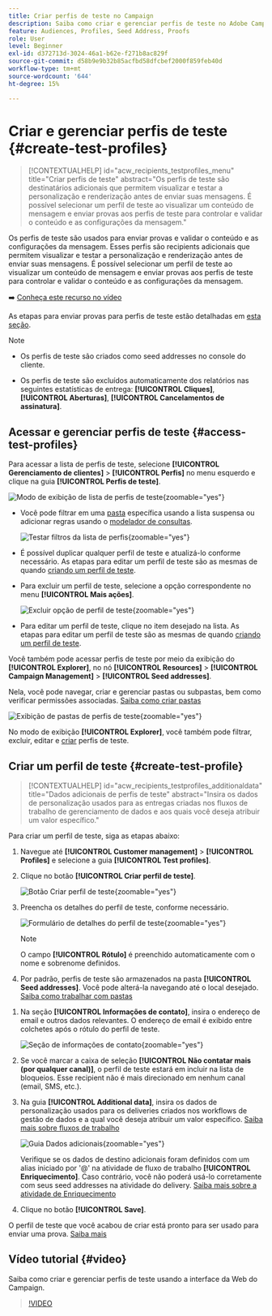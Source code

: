 ```yaml
---
title: Criar perfis de teste no Campaign
description: Saiba como criar e gerenciar perfis de teste no Adobe Campaign
feature: Audiences, Profiles, Seed Address, Proofs
role: User
level: Beginner
exl-id: d372713d-3024-46a1-b62e-f271b8ac829f
source-git-commit: d58b9e9b32b85acfbd58dfcbef2000f859feb40d
workflow-type: tm+mt
source-wordcount: '644'
ht-degree: 15%

---
```


# Criar e gerenciar perfis de teste {#create-test-profiles}

>[!CONTEXTUALHELP]
>id="acw_recipients_testprofiles_menu"
>title="Criar perfis de teste"
>abstract="Os perfis de teste são destinatários adicionais que permitem visualizar e testar a personalização e renderização antes de enviar suas mensagens. É possível selecionar um perfil de teste ao visualizar um conteúdo de mensagem e enviar provas aos perfis de teste para controlar e validar o conteúdo e as configurações da mensagem."

Os perfis de teste são usados para enviar provas e validar o conteúdo e as configurações da mensagem. Esses perfis são recipients adicionais que permitem visualizar e testar a personalização e renderização antes de enviar suas mensagens. É possível selecionar um perfil de teste ao visualizar um conteúdo de mensagem e enviar provas aos perfis de teste para controlar e validar o conteúdo e as configurações da mensagem.

➡️ [Conheça este recurso no vídeo](#video)

<!--Learn more about test profiles in the [Campaign v8 (client console) documentation](https://experienceleague.adobe.com/docs/campaign/campaign-v8/audience/add-profiles/test-profiles.html?lang=pt-BR){target="_blank"}.-->

As etapas para enviar provas para perfis de teste estão detalhadas em [esta seção](../preview-test/test-deliveries.md#test-profiles).

>[!NOTE]
>
>* Os perfis de teste são criados como seed addresses no console do cliente.
>
>* Os perfis de teste são excluídos automaticamente dos relatórios nas seguintes estatísticas de entrega: **[!UICONTROL Cliques]**, **[!UICONTROL Aberturas]**, **[!UICONTROL Cancelamentos de assinatura]**.

## Acessar e gerenciar perfis de teste {#access-test-profiles}

Para acessar a lista de perfis de teste, selecione **[!UICONTROL Gerenciamento de clientes]** > **[!UICONTROL Perfis]** no menu esquerdo e clique na guia **[!UICONTROL Perfis de teste]**.

![Modo de exibição de lista de perfis de teste](assets/test-profile-list.png){zoomable="yes"}

* Você pode filtrar em uma [pasta](../get-started/permissions.md#folders) específica usando a lista suspensa ou adicionar regras usando o [modelador de consultas](../query/query-modeler-overview.md).

  ![Testar filtros da lista de perfis](assets/test-profile-list-filters.png){zoomable="yes"}

* É possível duplicar qualquer perfil de teste e atualizá-lo conforme necessário. As etapas para editar um perfil de teste são as mesmas de quando [criando um perfil de teste](#create-test-profile).

* Para excluir um perfil de teste, selecione a opção correspondente no menu **[!UICONTROL Mais ações]**.

  ![Excluir opção de perfil de teste](assets/test-profile-list-delete.png){zoomable="yes"}

* Para editar um perfil de teste, clique no item desejado na lista. As etapas para editar um perfil de teste são as mesmas de quando [criando um perfil de teste](#create-test-profile).

Você também pode acessar perfis de teste por meio da exibição do **[!UICONTROL Explorer]**, no nó **[!UICONTROL Resources]** > **[!UICONTROL Campaign Management]** > **[!UICONTROL Seed addresses]**.

Nela, você pode navegar, criar e gerenciar pastas ou subpastas, bem como verificar permissões associadas. [Saiba como criar pastas](../get-started/permissions.md#folders)

![Exibição de pastas de perfis de teste](assets/test-profiles-folders.png){zoomable="yes"}

No modo de exibição **[!UICONTROL Explorer]**, você também pode filtrar, excluir, editar e [criar](#create-test-profile) perfis de teste.

## Criar um perfil de teste {#create-test-profile}

>[!CONTEXTUALHELP]
>id="acw_recipients_testprofiles_additionaldata"
>title="Dados adicionais de perfis de teste"
>abstract="Insira os dados de personalização usados para as entregas criadas nos fluxos de trabalho de gerenciamento de dados e aos quais você deseja atribuir um valor específico."

Para criar um perfil de teste, siga as etapas abaixo:

1. Navegue até **[!UICONTROL Customer management]** > **[!UICONTROL Profiles]** e selecione a guia **[!UICONTROL Test profiles]**.

1. Clique no botão **[!UICONTROL Criar perfil de teste]**.

   ![Botão Criar perfil de teste](assets/test-profile-create.png){zoomable="yes"}

1. Preencha os detalhes do perfil de teste, conforme necessário. <!--Most of the fields are the same as when creating profiles. [Learn more]-->

   ![Formulário de detalhes do perfil de teste](assets/test-profile-details.png){zoomable="yes"}

   >[!NOTE]
   >
   >O campo **[!UICONTROL Rótulo]** é preenchido automaticamente com o nome e sobrenome definidos.

1. Por padrão, perfis de teste são armazenados na pasta **[!UICONTROL Seed addresses]**. Você pode alterá-la navegando até o local desejado. [Saiba como trabalhar com pastas](../get-started/permissions.md#folders)

   <!--![](assets/test-profile-folder.png){zoomable="yes"}-->

<!--
You do not need to enter all fields of each tab when creating a seed address. Missing personalization elements are entered randomly during delivery analysis. (Not valid?)
-->

1. Na seção **[!UICONTROL Informações de contato]**, insira o endereço de email e outros dados relevantes. O endereço de email é exibido entre colchetes após o rótulo do perfil de teste.

   ![Seção de informações de contato](assets/test-profile-address.png){zoomable="yes"}

1. Se você marcar a caixa de seleção **[!UICONTROL Não contatar mais (por qualquer canal)]**, o perfil de teste estará em incluir na lista de bloqueios. Esse recipient não é mais direcionado em nenhum canal (email, SMS, etc.).

1. Na guia **[!UICONTROL Additional data]**, insira os dados de personalização usados para os deliveries criados nos workflows de gestão de dados e a qual você deseja atribuir um valor específico. [Saiba mais sobre fluxos de trabalho](../workflows/gs-workflows.md)

   ![Guia Dados adicionais](assets/test-profile-additional-data.png){zoomable="yes"}

   Verifique se os dados de destino adicionais foram definidos com um alias iniciado por &#39;@&#39; na atividade de fluxo de trabalho **[!UICONTROL Enriquecimento]**. Caso contrário, você não poderá usá-lo corretamente com seus seed addresses na atividade do delivery. [Saiba mais sobre a atividade de Enriquecimento](../workflows/activities/enrichment.md)

1. Clique no botão **[!UICONTROL Save]**.

O perfil de teste que você acabou de criar está pronto para ser usado para enviar uma prova. [Saiba mais](../preview-test/test-deliveries.md#test-profiles)

<!--Use test profiles in Direct mail? cf v7/v8-->

## Vídeo tutorial {#video}

Saiba como criar e gerenciar perfis de teste usando a interface da Web do Campaign.

>[!VIDEO](https://video.tv.adobe.com/v/3442844?quality=12)